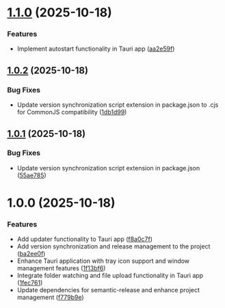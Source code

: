 # [1.1.0](https://github.com/Metroxe/melee-tv-client/compare/v1.0.2...v1.1.0) (2025-10-18)


### Features

* Implement autostart functionality in Tauri app ([aa2e59f](https://github.com/Metroxe/melee-tv-client/commit/aa2e59f9c7be8e2cb3077a4dd2ad581fb04a6d94))

## [1.0.2](https://github.com/Metroxe/melee-tv-client/compare/v1.0.1...v1.0.2) (2025-10-18)


### Bug Fixes

* Update version synchronization script extension in package.json to .cjs for CommonJS compatibility ([1db1d99](https://github.com/Metroxe/melee-tv-client/commit/1db1d997f05b5cbe60d71352517b97f053ee4c46))

## [1.0.1](https://github.com/Metroxe/melee-tv-client/compare/v1.0.0...v1.0.1) (2025-10-18)


### Bug Fixes

* Update version synchronization script extension in package.json ([55ae785](https://github.com/Metroxe/melee-tv-client/commit/55ae7859d95b4254df28810b6ceb758e2f56e136))

# 1.0.0 (2025-10-18)


### Features

* Add updater functionality to Tauri app ([f8a0c7f](https://github.com/Metroxe/melee-tv-client/commit/f8a0c7f61b73289f0a51629a010ba7e3dadfc402))
* Add version synchronization and release management to the project ([ba2ee0f](https://github.com/Metroxe/melee-tv-client/commit/ba2ee0f4d8982311c13f97cdfb39521b8476e850))
* Enhance Tauri application with tray icon support and window management features ([1f13bf6](https://github.com/Metroxe/melee-tv-client/commit/1f13bf69066adaabd74a1481e8c7c07af043fdd4))
* Integrate folder watching and file upload functionality in Tauri app ([1fec761](https://github.com/Metroxe/melee-tv-client/commit/1fec761bbb63905843900be3103ef9a11ef530bc))
* Update dependencies for semantic-release and enhance project management ([f779b9e](https://github.com/Metroxe/melee-tv-client/commit/f779b9e0d17c2cad473d791321ac954ed03c46e0))
